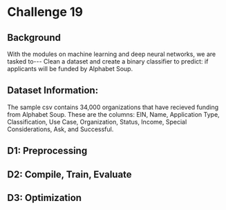 # Challenge 19
## Background
With the modules on machine learning and deep neural networks, we are tasked to---
Clean a dataset and create a binary classifier to predict: if applicants will be funded by Alphabet Soup.
## Dataset Information:
The sample csv contains 34,000 organizations that have recieved funding from Alphabet Soup. 
These are the columns: EIN, Name, Application Type, Classification, Use Case, Organization, Status, Income, Special Considerations, Ask, and Successful. 

## D1: Preprocessing 

## D2: Compile, Train, Evaluate 

## D3: Optimization


